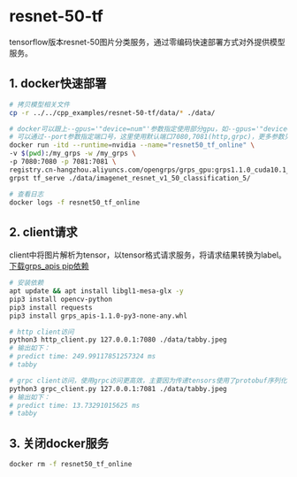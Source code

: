 # resnet-50-tf

tensorflow版本resnet-50图片分类服务，通过零编码快速部署方式对外提供模型服务。

## 1. docker快速部署

```bash
# 拷贝模型相关文件
cp -r ../../cpp_examples/resnet-50-tf/data/* ./data/

# docker可以跟上--gpus='"device=num"'参数指定使用部分gpu，如--gpus='"device=0,1"'
# 可以通过--port参数指定端口号，这里使用默认端口7080,7081(http,grpc)，更多参数见grpst tf_serve -h
docker run -itd --runtime=nvidia --name="resnet50_tf_online" \
-v $(pwd):/my_grps -w /my_grps \
-p 7080:7080 -p 7081:7081 \
registry.cn-hangzhou.aliyuncs.com/opengrps/grps_gpu:grps1.1.0_cuda10.1_cudnn7.6.5_tf2.3.0_torch1.8.1_py3.7 \
grpst tf_serve ./data/imagenet_resnet_v1_50_classification_5/

# 查看日志
docker logs -f resnet50_tf_online
```

## 2. client请求

client中将图片解析为tensor，以tensor格式请求服务，将请求结果转换为label。<br>
[下载grps_apis pip依赖](https://github.com/NetEase-Media/grps/blob/master/apis/grps_apis/python_gens)

```bash
# 安装依赖
apt update && apt install libgl1-mesa-glx -y
pip3 install opencv-python
pip3 install requests
pip3 install grps_apis-1.1.0-py3-none-any.whl

# http client访问
python3 http_client.py 127.0.0.1:7080 ./data/tabby.jpeg
# 输出如下：
# predict time: 249.99117851257324 ms
# tabby

# grpc client访问，使用grpc访问更高效，主要因为传递tensors使用了protobuf序列化
python3 grpc_client.py 127.0.0.1:7081 ./data/tabby.jpeg
# 输出如下：
# predict time: 13.73291015625 ms
# tabby
```

## 3. 关闭docker服务

```bash
docker rm -f resnet50_tf_online
```
